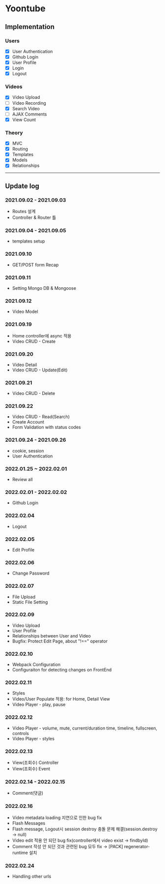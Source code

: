 # Yoontube

## Implementation

### Users

- [x] User Authentication
- [x] Github Login
- [x] User Profile
- [x] Login
- [x] Logout

### Videos

- [x] Video Upload
- [ ] Video Recording
- [x] Search Video
- [ ] AJAX Comments
- [X] View Count

### Theory

- [x] MVC
- [x] Routing
- [x] Templates
- [x] Models
- [x] Relationships

---

## Update log

### 2021.09.02 - 2021.09.03

- Routes 설계
- Controller & Router 틀

### 2021.09.04 - 2021.09.05

- templates setup

### 2021.09.10

- GET/POST form Recap

### 2021.09.11

- Setting Mongo DB & Mongoose

### 2021.09.12

- Video Model

### 2021.09.19

- Home controller에 async 적용
- Video CRUD - Create

### 2021.09.20

- Video Detail
- Video CRUD - Update(Edit)

### 2021.09.21

- Video CRUD - Delete

### 2021.09.22

- Video CRUD - Read(Search)
- Create Account
- Form Validation with status codes

### 2021.09.24 - 2021.09.26

- cookie, session
- User Authentication

### 2022.01.25 ~ 2022.02.01

- Review all

### 2022.02.01 - 2022.02.02

- Github Login

### 2022.02.04

- Logout

### 2022.02.O5

- Edit Profile

### 2022.02.06

- Change Password

### 2022.02.07

- File Upload
- Static File Setting

### 2022.02.09

- Video Upload
- User Profile
- Relationships between User and Video
- Bugfix: Protect Edit Page, about "!==" operator

### 2022.02.10

- Webpack Configuration
- Configuraiton for detecting changes on FrontEnd

### 2022.02.11

- Styles
- Video/User Populate 적용: for Home, Detail View
- Video Player - play, pause

### 2022.02.12

- Video Player - volume, mute, current/duration time, timeline, fullscreen, controls
- Video Player - styles

### 2022.02.13

- View(조회수) Controller
- View(조회수) Event

### 2022.02.14 - 2022.02.15

- Comment(댓글)

### 2022.02.16

- Video metadata loading 지연으로 인한 bug fix
- Flash Messages
- Flash message, Logout시 session destroy 충돌 문제 해결(session.destroy -> null)
- Video edit 적용 안 되던 bug fix(controller에서 video exist -> findbyId)
- Comment 작성 안 되던 것과 관련된 bug 모두 fix -> [PACK] regenerator-runtime 설치

### 2022.02.24

- Handling other urls